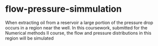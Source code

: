 # flow-pressure-simmulation
When extracting oil from a reservoir a large portion of the pressure drop occurs in a region near the well. In this coursework, submitted for the Numerical methods II course, the flow and pressure distributions in this region will be simulated
